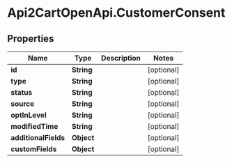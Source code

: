 # Api2CartOpenApi.CustomerConsent

## Properties

Name | Type | Description | Notes
------------ | ------------- | ------------- | -------------
**id** | **String** |  | [optional] 
**type** | **String** |  | [optional] 
**status** | **String** |  | [optional] 
**source** | **String** |  | [optional] 
**optInLevel** | **String** |  | [optional] 
**modifiedTime** | **String** |  | [optional] 
**additionalFields** | **Object** |  | [optional] 
**customFields** | **Object** |  | [optional] 


